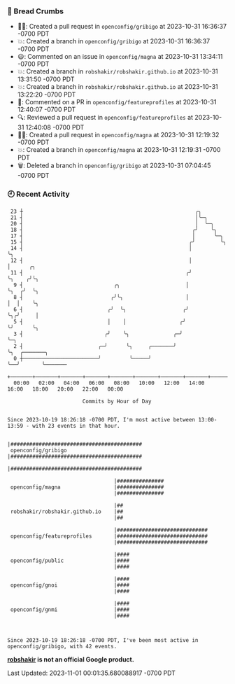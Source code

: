 ### 🍞 Bread Crumbs

 * ✍🏼: Created a pull request in `openconfig/gribigo` at 2023-10-31 16:36:37 -0700 PDT
 * 💥: Created a branch in `openconfig/gribigo` at 2023-10-31 16:36:37 -0700 PDT
 * 😃: Commented on an issue in `openconfig/magna` at 2023-10-31 13:34:11 -0700 PDT
 * 💥: Created a branch in `robshakir/robshakir.github.io` at 2023-10-31 13:31:50 -0700 PDT
 * 💥: Created a branch in `robshakir/robshakir.github.io` at 2023-10-31 13:22:20 -0700 PDT
 * 💬: Commented on a PR in  `openconfig/featureprofiles` at 2023-10-31 12:40:07 -0700 PDT
 * 🔍: Reviewed a pull request in  `openconfig/featureprofiles` at 2023-10-31 12:40:08 -0700 PDT
 * ✍🏼: Created a pull request in `openconfig/magna` at 2023-10-31 12:19:32 -0700 PDT
 * 💥: Created a branch in `openconfig/magna` at 2023-10-31 12:19:31 -0700 PDT
 * 🗑: Deleted a branch in `openconfig/gribigo` at 2023-10-31 07:04:45 -0700 PDT

### 🕘 Recent Activity
```
 23 ┼                                                       ╭╮
 21 ┤                                                       │╰─╮
 20 ┤                                                       │  ╰─╮
 18 ┤                                                      ╭╯    ╰╮
 17 ┤                                                      │      ╰─╮
 15 ┤                                                     ╭╯        ╰╮
 14 ┤                                                     │          ╰╮
 12 ┤                                                     │           │      ╭╮
 11 ┤                                                    ╭╯           ╰╮    ╭╯╰╮
  9 ┤                             ╭╮                     │             ╰╮  ╭╯  ╰╮
  8 ┤                            ╭╯╰╮                    │              │  │    ╰╮
  6 ┤                           ╭╯  ╰╮                  ╭╯              ╰╮╭╯     │
  5 ┤                           │    │                 ╭╯                ╰╯      ╰╮
  3 ┤                          ╭╯    ╰╮              ╭─╯                          ╰─╮
  2 ┤                        ╭─╯      ╰╮     ╭───────╯                              ╰╮  ╭───────╮
  0 ┼────────────────────────╯         ╰─────╯                                       ╰──╯       ╰───────
    +───────+───────+───────+───────+───────+───────+───────+───────+───────+───────+───────+───────+────
  00:00   02:00   04:00   06:00   08:00   10:00   12:00   14:00   16:00   18:00   20:00   22:00   00:00   

						Commits by Hour of Day


Since 2023-10-19 18:26:18 -0700 PDT, I'm most active between 13:00-13:59 - with 23 events in that hour.

```



```
                                  |##########################################
 openconfig/gribigo               |##########################################
                                  |##########################################

                                  |###############
 openconfig/magna                 |###############
                                  |###############

                                  |##
 robshakir/robshakir.github.io    |##
                                  |##

                                  |#############################
 openconfig/featureprofiles       |#############################
                                  |#############################

                                  |####
 openconfig/public                |####
                                  |####

                                  |####
 openconfig/gnoi                  |####
                                  |####

                                  |####
 openconfig/gnmi                  |####
                                  |####



Since 2023-10-19 18:26:18 -0700 PDT, I've been most active in openconfig/gribigo, with 42 events.

```
**[robshakir](mailto:robjs@google.com) is not an official Google product.**  


Last Updated: 2023-11-01 00:01:35.680088917 -0700 PDT

